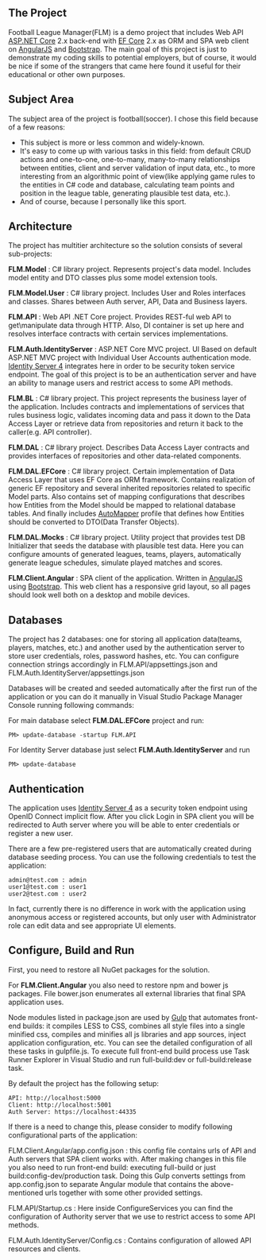 ## The Project

Football League Manager(FLM) is a demo project that includes Web API [ASP.NET Core](https://github.com/aspnet/Mvc) 2.x back-end with [EF Core](https://github.com/aspnet/EntityFrameworkCore) 2.x as ORM and SPA web client on [AngularJS](https://github.com/angular/angular.js) and [Bootstrap](https://github.com/twbs/bootstrap). The main goal of this project is just to demonstrate my coding skills to potential employers, but of course, it would be nice if some of the strangers that came here found it useful for their educational or other own purposes.

## Subject Area

The subject area of the project is football(soccer). I chose this field because of a few reasons:
- This subject is more or less common and widely-known.
- It's easy to come up with various tasks in this field: from default CRUD actions and one-to-one, one-to-many, many-to-many relationships between entities, client and server validation of input data, etc., to more interesting from an algorithmic point of view(like applying game rules to the entities in C# code and database, calculating team points and position in the league table, generating plausible test data, etc.).
- And of course, because I personally like this sport.

## Architecture

The project has multitier architecture so the solution consists of several sub-projects:

**FLM.Model** : C# library project. Represents project's data model. Includes model entity and DTO classes plus some model extension tools.

**FLM.Model.User** : C# library project. Includes User and Roles interfaces and classes. Shares between Auth server, API, Data and Business layers.

**FLM.API** : Web API .NET Core project. Provides REST-ful web API to get\manipulate data through HTTP. Also, DI container is set up here and resolves interface contracts with certain services implementations.

**FLM.Auth.IdentityServer** : ASP.NET Core MVC project. UI Based on default ASP.NET MVC project with Individual User Accounts authentication mode. [Identity Server 4](https://github.com/IdentityServer/IdentityServer4) integrates here in order to be security token service endpoint. The goal of this project is to be an authentication server and have an ability to manage users and restrict access to some API methods.

**FLM.BL** : C# library project. This project represents the business layer of the application. Includes contracts and implementations of services that rules business logic, validates incoming data and pass it down to the Data Access Layer or retrieve data from repositories and return it back to the caller(e.g. API controller).

**FLM.DAL** : C# library project. Describes Data Access Layer contracts and provides interfaces of repositories and other data-related components.

**FLM.DAL.EFCore** : C# library project. Certain implementation of Data Access Layer that uses EF Core as ORM framework. Contains realization of generic EF repository and several inherited repositories related to specific Model parts. Also contains set of mapping configurations that describes how Entities from the Model should be mapped to relational database tables. And finally includes [AutoMapper](https://github.com/AutoMapper/AutoMapper) profile that defines how Entities should be converted to DTO(Data Transfer Objects).

**FLM.DAL.Mocks** : C# library project. Utility project that provides test DB Initializer that seeds the database with plausible test data. Here you can configure amounts of generated leagues, teams, players, automatically generate league schedules, simulate played matches and scores.

**FLM.Client.Angular** : SPA client of the application. Written in [AngularJS](https://github.com/angular/angular.js) using [Bootstrap](https://github.com/twbs/bootstrap). This web client has a responsive grid layout, so all pages should look well both on a desktop and mobile devices.

## Databases

The project has 2 databases: one for storing all application data(teams, players, matches, etc.) and another used by the authentication server to store user credentials, roles, password hashes, etc. You can configure connection strings accordingly in FLM.API/appsettings.json and FLM.Auth.IdentityServer/appsettings.json

Databases will be created and seeded automatically after the first run of the application or you can do it manually in Visual Studio Package Manager Console running following commands:

For main database select **FLM.DAL.EFCore** project and run:
```
PM> update-database -startup FLM.API
```

For Identity Server database just select **FLM.Auth.IdentityServer** and run
```
PM> update-database
```

## Authentication

The application uses [Identity Server 4](https://github.com/IdentityServer/IdentityServer4) as a security token endpoint using OpenID Connect implicit flow. After you click Login in SPA client you will be redirected to Auth server where you will be able to enter credentials or register a new user.

There are a few pre-registered users that are automatically created during database seeding process. You can use the following credentials to test the application:

```
admin@test.com : admin
user1@test.com : user1
user2@test.com : user2
```

In fact, currently there is no difference in work with the application using anonymous access or registered accounts, but only user with Administrator role can edit data and see appropriate UI elements.

## Configure, Build and Run

First, you need to restore all NuGet packages for the solution.

For **FLM.Client.Angular** you also need to restore npm and bower js packages. File bower.json enumerates all external libraries that final SPA application uses.

Node modules listed in package.json are used by [Gulp](https://github.com/gulpjs/gulp) that automates front-end builds: it compiles LESS to CSS, combines all style files into a single minified css, compiles and minifies all js libraries and app sources, inject application configuration, etc. You can see the detailed configuration of all these tasks in gulpfile.js. To execute full front-end build process use Task Runner Explorer in Visual Studio and run full-build:dev or full-build:release task.

By default the project has the following setup:

```
API: http://localhost:5000
Client: http://localhost:5001
Auth Server: https://localhost:44335
```

If there is a need to change this, please consider to modify following configurational parts of the application:

FLM.Client.Angular/app.config.json : this config file contains urls of API and Auth servers that SPA client works with. After making changes in this file you also need to run front-end build: executing full-build or just build:config-dev/production task. Doing this Gulp converts settings from app.config.json to separate Angular module that contains the above-mentioned urls together with some other provided settings.

FLM.API/Startup.cs : Here inside ConfigureServices you can find the configuration of Authority server that we use to restrict access to some API methods.

FLM.Auth.IdentityServer/Config.cs : Contains configuration of allowed API resources and clients.